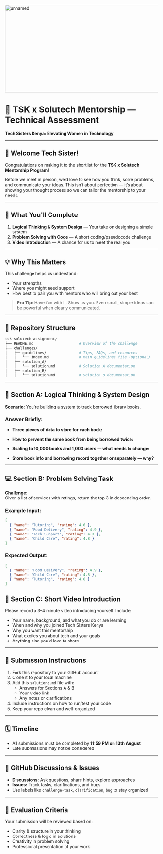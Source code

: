 <img width="512" height="288" alt="unnamed" src="https://github.com/user-attachments/assets/e455d2af-9c2b-4f0c-b1f6-d71179f030dd" />

# 🌟 TSK x Solutech Mentorship — Technical Assessment

**Tech Sisters Kenya: Elevating Women in Technology**

---

## 🎉 Welcome Tech Sister!

Congratulations on making it to the shortlist for the **TSK x Solutech Mentorship Program**!

Before we meet in person, we’d love to see how you think, solve problems, and communicate your ideas. This isn’t about perfection — it’s about showing your thought process so we can tailor the mentorship to your needs.

---

## 🧩 What You'll Complete

1. **Logical Thinking & System Design** — Your take on designing a simple system  
2. **Problem Solving with Code** — A short coding/pseudocode challenge  
3. **Video Introduction** — A chance for us to meet the real you  

---

## 💡 Why This Matters

This challenge helps us understand:
- Your strengths
- Where you might need support
- How best to pair you with mentors who will bring out your best

> **Pro Tip:** Have fun with it. Show us you. Even small, simple ideas can be powerful when clearly communicated.

---

## 📁 Repository Structure

```bash
tsk-solutech-assignment/
├── README.md                     # Overview of the challenge
├── challenges/
│   ├── guidelines/               # Tips, FAQs, and resources
│   │   └── index.md              # Main guidelines file (optional)
│   ├── solution_A/
│   │   └── solution.md           # Solution A documentation
│   ├── solution_B/
│   │   └── solution.md           # Solution B documentation
```

---

## 🧠 Section A: Logical Thinking & System Design

**Scenario:** You're building a system to track borrowed library books.

### Answer Briefly:
- **Three pieces of data to store for each book:**
  

- **How to prevent the same book from being borrowed twice:**
  
- **Scaling to 10,000 books and 1,000 users — what needs to change:**


- **Store book info and borrowing record together or separately — why?**


---

## 💻 Section B: Problem Solving Task

**Challenge:**  
Given a list of services with ratings, return the top 3 in descending order.

### Example Input:
```json
[
  { "name": "Tutoring", "rating": 4.6 },
  { "name": "Food Delivery", "rating": 4.9 },
  { "name": "Tech Support", "rating": 4.3 },
  { "name": "Child Care", "rating": 4.8 }
]
```

### Expected Output:
```json
[
  { "name": "Food Delivery", "rating": 4.9 },
  { "name": "Child Care", "rating": 4.8 },
  { "name": "Tutoring", "rating": 4.6 }
]
```


## 🎥 Section C: Short Video Introduction

Please record a 3–4 minute video introducing yourself. Include:
- Your name, background, and what you do or are learning
- When and why you joined Tech Sisters Kenya
- Why you want this mentorship
- What excites you about tech and your goals
- Anything else you'd love to share



---

## 📌 Submission Instructions

1. Fork this repository to your GitHub account  
2. Clone it to your local machine  
3. Add this `solutions.md` file with:
   - Answers for Sections A & B
   - Your video link
   - Any notes or clarifications
4. Include instructions on how to run/test your code  
5. Keep your repo clean and well-organized  

---

## 🗓️ Timeline

- All submissions must be completed by **11:59 PM on 13th August**
- Late submissions may not be considered

---

## 🧵 GitHub Discussions & Issues

- **Discussions:** Ask questions, share hints, explore approaches  
- **Issues:** Track tasks, clarifications, and bugs  
- Use labels like `challenge-task`, `clarification`, `bug` to stay organized

---

## 🧠 Evaluation Criteria

Your submission will be reviewed based on:
- Clarity & structure in your thinking  
- Correctness & logic in solutions  
- Creativity in problem solving  
- Professional presentation of your work


